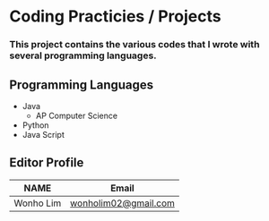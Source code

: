 # Coding **Practicies / Projects**

### This project contains the various codes that I wrote with several programming languages.

## Programming Languages
* Java
  * AP Computer Science
* Python 
* Java Script

## Editor Profile
<!-- Tables -->
| NAME      | Email                |
| --------- | -------------------- |
| Wonho Lim | wonholim02@gmail.com |
